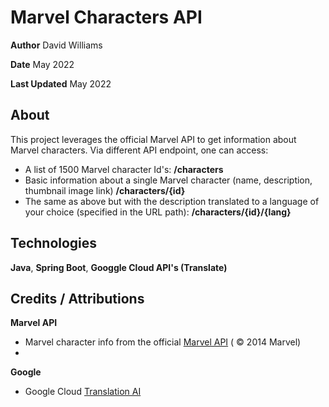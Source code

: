 # Marvel Characters API
**Author** David Williams

**Date** May 2022

**Last Updated** May 2022

## About

This project leverages the official Marvel API to get information about Marvel characters.
Via different API endpoint, one can access:
- A list of 1500 Marvel character Id's:  **/characters**
- Basic information about a single Marvel character (name, description, thumbnail image link)
  **/characters/{id}**
- The same as above but with the description translated to a language of your choice
(specified in the URL path):   **/characters/{id}/{lang}**

## Technologies

**Java**, **Spring Boot**, **Googgle Cloud API's (Translate)**

## Credits / Attributions

**Marvel API**
- Marvel character info from the official [Marvel API](https://developer.marvel.com/) ( © 2014 Marvel)
- 
**Google**
- Google Cloud [Translation AI](https://cloud.google.com/translate)

## 


